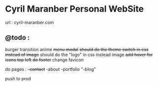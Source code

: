 
# Cyril Maranber Personal WebSite

url : cyril-maranber.com

## @todo :

burger transition anime
~~menu modal~~
~~should do the theme switch in css instead of image~~
should do the "logo" in css instead image
~~add hover for icons top left~~
~~do footer~~
change favicon

do pages :
    ~~-contact~~
    -about
    -portfolio
    "-blog"

push to prod

